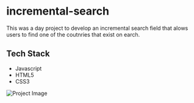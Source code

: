# incremental-search
This was a day project to develop an incremental search field that alows users to find one of the coutnries that exist on earch. 

## Tech Stack
 * Javascript
 * HTML5
 * CSS3

![Project Image](https://github.com/imadarai/incremental-search/blob/master/Incremental%20Search.gif?raw=true)


